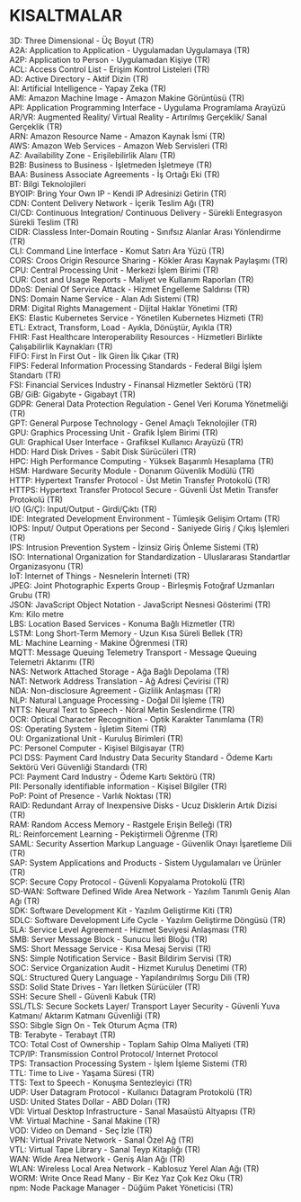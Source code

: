 ﻿# KISALTMALAR

3D: Three Dimensional - Üç Boyut (TR)  
A2A: Application to Application - Uygulamadan Uygulamaya (TR)  
A2P: Application to Person - Uygulamadan Kişiye (TR)  
ACL: Access Control List - Erişim Kontrol Listeleri (TR)  
AD: Active Directory - Aktif Dizin (TR)  
AI: Artificial Intelligence - Yapay Zeka (TR)  
AMI: Amazon Machine Image - Amazon Makine Görüntüsü (TR)  
API: Application Programming Interface - Uygulama Programlama Arayüzü  
AR/VR: Augmented Reality/ Virtual Reality - Artırılmış Gerçeklik/ Sanal Gerçeklik (TR)  
ARN: Amazon Resource Name - Amazon Kaynak İsmi (TR)  
AWS: Amazon Web Services - Amazon Web Servisleri (TR)  
AZ: Availability Zone - Erişilebilirlik Alanı (TR)  
B2B: Business to Business - İşletmeden İşletmeye (TR)  
BAA: Business Associate Agreements - İş Ortağı Eki (TR)  
BT: Bilgi Teknolojileri  
BYOIP: Bring Your Own IP - Kendi IP Adresinizi Getirin (TR)  
CDN: Content Delivery Network - İçerik Teslim Ağı (TR)  
CI/CD: Continuous Integration/ Continuous Delivery - Sürekli Entegrasyon Sürekli Teslim (TR)  
CIDR: Classless Inter-Domain Routing - Sınıfsız Alanlar Arası Yönlendirme (TR)  
CLI: Command Line Interface - Komut Satırı Ara Yüzü (TR)  
CORS: Croos Origin Resource Sharing - Kökler Arası Kaynak Paylaşımı (TR)  
CPU: Central Processing Unit - Merkezi İşlem Birimi (TR)  
CUR: Cost and Usage Reports - Maliyet ve Kullanım Raporları (TR)  
DDoS: Denial Of Service Attack - Hizmet Engelleme Saldırısı (TR)  
DNS: Domain Name Service - Alan Adı Sistemi (TR)  
DRM: Digital Rights Management - Dijital Haklar Yönetimi (TR)  
EKS: Elastic Kubernetes Service - Yönetilen Kubernetes Hizmeti (TR)  
ETL: Extract, Transform, Load - Ayıkla, Dönüştür, Ayıkla (TR)  
FHIR: Fast Healthcare Interoperability Resources - Hizmetleri Birlikte Çalışabilirlik Kaynakları (TR)  
FIFO: First In First Out - İlk Giren İlk Çıkar (TR)  
FIPS: Federal Information Processing Standards - Federal Bilgi İşlem Standartı (TR)  
FSI: Financial Services Industry - Finansal Hizmetler Sektörü (TR)  
GB/ GiB: Gigabyte - Gigabayt (TR)  
GDPR: General Data Protection Regulation - Genel Veri Koruma Yönetmeliği (TR)  
GPT: General Purpose Technology - Genel Amaçlı Teknolojiler (TR)  
GPU: Graphics Processing Unit - Grafik İşlem Birimi (TR)  
GUI: Graphical User Interface - Grafiksel Kullanıcı Arayüzü (TR)  
HDD: Hard Disk Drives - Sabit Disk Sürücüleri (TR)  
HPC: High Performance Computing - Yüksek Başarımlı Hesaplama (TR)  
HSM: Hardware Security Module - Donanım Güvenlik Modülü (TR)  
HTTP: Hypertext Transfer Protocol - Üst Metin Transfer Protokolü (TR)  
HTTPS: Hypertext Transfer Protocol Secure - Güvenli Üst Metin Transfer Protokolü (TR)  
I/O (G/Ç): Input/Output - Girdi/Çıktı (TR)  
IDE: Integrated Development Environment - Tümleşik Gelişim Ortamı (TR)  
IOPS: Input/ Output Operations per Second - Saniyede Giriş / Çıkış İşlemleri (TR)  
IPS: Intrusion Prevention System - İzinsiz Giriş Önleme Sistemi (TR)  
ISO: International Organization for Standardization - Uluslararası Standartlar Organizasyonu (TR)  
IoT: Internet of Things - Nesnelerin İnterneti (TR)  
JPEG: Joint Photographic Experts Group - Birleşmiş Fotoğraf Uzmanları Grubu (TR)  
JSON: JavaScript Object Notation - JavaScript Nesnesi Gösterimi (TR)  
Km: Kilo metre  
LBS: Location Based Services - Konuma Bağlı Hizmetler (TR)  
LSTM: Long Short-Term Memory - Uzun Kısa Süreli Bellek (TR)  
ML: Machine Learning - Makine Öğrenmesi (TR)  
MQTT: Message Queuing Telemetry Transport - Message Queuing Telemetri Aktarımı (TR)  
NAS: Network Attached Storage - Ağa Bağlı Depolama (TR)  
NAT: Network Address Translation - Ağ Adresi Çevirisi (TR)  
NDA: Non-disclosure Agreement - Gizlilik Anlaşması (TR)  
NLP: Natural Language Processing - Doğal Dil İşleme (TR)  
NTTS: Neural Text to Speech - Nöral Metin Seslendirme (TR)  
OCR: Optical Character Recognition - Optik Karakter Tanımlama (TR)  
OS: Operating System - İşletim Sitemi (TR)  
OU: Organizational Unit - Kuruluş Birimleri (TR)  
PC: Personel Computer - Kişisel Bilgisayar (TR)  
PCI DSS: Payment Card Industry Data Security Standard - Ödeme Kartı Sektörü Veri Güvenliği Standardı (TR)  
PCI: Payment Card Industry - Ödeme Kartı Sektörü (TR)  
PII: Personally identifiable information - Kişisel Bilgiler (TR)  
PoP: Point of Presence - Varlık Noktası (TR)  
RAID: Redundant Array of Inexpensive Disks - Ucuz Disklerin Artık Dizisi (TR)  
RAM: Random Access Memory - Rastgele Erişin Belleği (TR)  
RL: Reinforcement Learning - Pekiştirmeli Öğrenme (TR)  
SAML: Security Assertion Markup Language - Güvenlik Onayı İşaretleme Dili (TR)  
SAP: System Applications and Products - Sistem Uygulamaları ve Ürünler (TR)  
SCP: Secure Copy Protocol - Güvenli Kopyalama Protokolü (TR)  
SD-WAN: Software Defined Wide Area Network - Yazılım Tanımlı Geniş Alan Ağı (TR)  
SDK: Software Development Kit - Yazılım Geliştirme Kiti (TR)  
SDLC: Software Development Life Cycle - Yazılım Geliştirme Döngüsü (TR)  
SLA: Service Level Agreement - Hizmet Seviyesi Anlaşması (TR)  
SMB: Server Message Block - Sunucu İleti Bloğu (TR)  
SMS: Short Message Service - Kısa Mesaj Servisi (TR)  
SNS: Simple Notification Service - Basit Bildirim Servisi (TR)  
SOC: Service Organization Audit - Hizmet Kuruluş Denetimi (TR)  
SQL: Structured Query Language - Yapılandırılmış Sorgu Dili (TR)  
SSD: Solid State Drives - Yarı İletken Sürücüler (TR)  
SSH: Secure Shell - Güvenli Kabuk (TR)  
SSL/TLS: Secure Sockets Layer/ Transport Layer Security - Güvenli Yuva Katmanı/ Aktarım Katmanı Güvenliği (TR)  
SSO: Sibgle Sign On - Tek Oturum Açma (TR)  
TB: Terabyte - Terabayt (TR)  
TCO: Total Cost of Ownership - Toplam Sahip Olma Maliyeti (TR)  
TCP/IP: Transmission Control Protocol/ Internet Protocol  
TPS: Transaction Processing System - İşlem İşleme Sistemi (TR)  
TTL: Time to Live - Yaşama Süresi (TR)  
TTS: Text to Speech - Konuşma Sentezleyici (TR)  
UDP: User Datagram Protocol - Kullanıcı Datagram Protokolü (TR)  
USD: United States Dollar - ABD Doları (TR)  
VDI: Virtual Desktop Infrastructure - Sanal Masaüstü Altyapısı (TR)  
VM: Virtual Machine - Sanal Makine (TR)  
VOD: Video on Demand - Seç İzle (TR)  
VPN: Virtual Private Network - Sanal Özel Ağ (TR)  
VTL: Virtual Tape Library - Sanal Teyp Kitaplığı (TR)  
WAN: Wide Area Network - Geniş Alan Ağı (TR)  
WLAN: Wireless Local Area Network - Kablosuz Yerel Alan Ağı (TR)  
WORM: Write Once Read Many - Bir Kez Yaz Çok Kez Oku (TR)  
npm: Node Package Manager - Düğüm Paket Yöneticisi (TR)  
